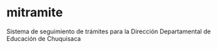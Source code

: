 # mitramite
Sistema de seguimiento de trámites para la Dirección Departamental de Educación de Chuquisaca
